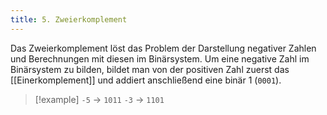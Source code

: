 ```yaml
---
title: 5. Zweierkomplement
---
```

Das Zweierkomplement löst das Problem der Darstellung negativer Zahlen und Berechnungen mit diesen im Binärsystem. Um eine negative Zahl im Binärsystem zu bilden, bildet man von der positiven Zahl zuerst das [[Einerkomplement]] und addiert anschließend eine binär 1 (`0001`).

>[!example]
>`-5` -> `1011` 
>`-3` -> `1101` 

